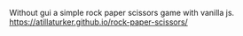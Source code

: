 Without gui a simple rock paper scissors game with vanilla js.
https://atillaturker.github.io/rock-paper-scissors/
